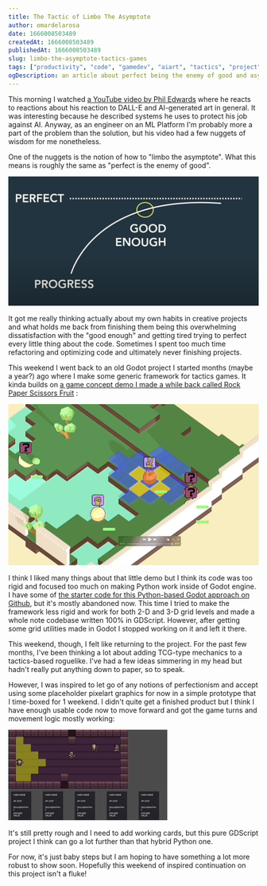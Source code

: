 ```yaml
---
title: The Tactic of Limbo The Asymptote
author: omardelarosa
date: 1666008503489
createdAt: 1666008503489
publishedAt: 1666008503489
slug: limbo-the-asymptote-tactics-games
tags: ["productivity", "code", "gamedev", "aiart", "tactics", "project", "update"]
ogDescription: an article about perfect being the enemy of good and asymptotes
---
```


This morning I watched [a YouTube video by Phil Edwards](https://www.youtube.com/watch?v=EUmgvsGnw0w) where he reacts to reactions about his reaction to DALL-E and AI-generated art in general.  It was interesting because he described systems he uses to protect his job against AI.  Anyway, as an engineer on an ML Platform I'm probably more a part of the problem than the solution, but his video had a few nuggets of wisdom for me nonetheless.

One of the nuggets is the notion of how to "limbo the asymptote".  What this means is roughly the same as "perfect is the enemy of good".  

![limbo the asymptote](content/blog/limbo-the-asymptote-tactics-games/limbo.png)

It got me really thinking actually about my own habits in creative projects and what holds me back from finishing them being this overwhelming dissatisfaction with the "good enough" and getting tired trying to perfect every little thing about the code.  Sometimes I spent too much time refactoring and optimizing code and ultimately never finishing projects.

This weekend I went back to an old Godot project I started months (maybe a year?) ago where I make some generic framework for tactics games.  It kinda builds on [a game concept demo I made a while back called Rock Paper Scissors Fruit](https://www.youtube.com/watch?v=s8nSpHmZtfs) :

[![Rock Paper Scissors Fruit](content/blog/limbo-the-asymptote-tactics-games/rotation_gif.gif)](https://www.youtube.com/watch?v=s8nSpHmZtfs)

I think I liked many things about that little demo but I think its code was too rigid and focused too much on making Python work inside of Godot engine.  I have some of [the starter code for this Python-based Godot approach on Github](https://github.com/omardelarosa/godot-python-demo-game), but it's mostly abandoned now.  This time I tried to make the framework less rigid and work for both 2-D and 3-D grid levels and made a whole note codebase written 100% in GDScript.  However, after getting some grid utilities made in Godot I stopped working on it and left it there.

This weekend, though, I felt like returning to the project.  For the past few months, I've been thinking a lot about adding TCG-type mechanics to a tactics-based roguelike.  I've had a few ideas simmering in my head but hadn't really put anything down to paper, so to speak.

However, I was inspired to let go of any notions of perfectionism and accept using some placeholder pixelart graphics for now in a simple prototype that I time-boxed for 1 weekend.  I didn't quite get a finished product but I think I have enough usable code now to move forward and got the game turns and movement logic mostly working:

![Card Tactics Game Demo](content/blog/limbo-the-asymptote-tactics-games/card_tactics.gif)

It's still pretty rough and I need to add working cards, but this pure GDScript project I think can go a lot further than that hybrid Python one.

For now, it's just baby steps but I am hoping to have something a lot more robust to show soon.  Hopefully this weekend of inspired continuation on this project isn't a fluke!

